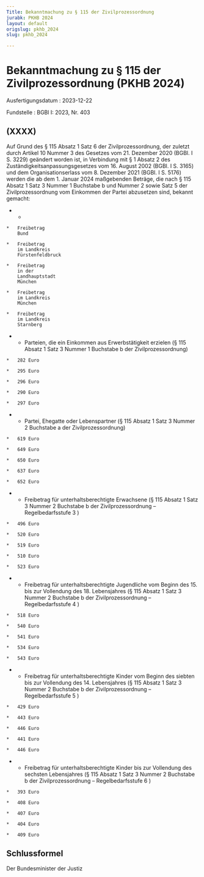 ```yaml
---
Title: Bekanntmachung zu § 115 der Zivilprozessordnung
jurabk: PKHB 2024
layout: default
origslug: pkhb_2024
slug: pkhb_2024

---
```


# Bekanntmachung zu § 115 der Zivilprozessordnung (PKHB 2024)

Ausfertigungsdatum
:   2023-12-22

Fundstelle
:   BGBl I: 2023, Nr. 403


## (XXXX)

Auf Grund des § 115 Absatz 1 Satz 6 der Zivilprozessordnung, der
zuletzt durch Artikel 10 Nummer 3 des Gesetzes vom 21. Dezember 2020
(BGBl. I S. 3229) geändert worden ist, in Verbindung mit § 1 Absatz 2
des Zuständigkeitsanpassungsgesetzes vom 16. August 2002 (BGBl. I S.
3165) und dem Organisationserlass vom 8. Dezember 2021 (BGBl. I S.
5176) werden die ab dem 1. Januar 2024 maßgebenden Beträge, die nach §
115 Absatz 1 Satz 3 Nummer 1 Buchstabe b und Nummer 2 sowie Satz 5 der
Zivilprozessordnung vom Einkommen der Partei abzusetzen sind, bekannt
gemacht:


*    *
    *   Freibetrag
        Bund

    *   Freibetrag
        im Landkreis
        Fürstenfeldbruck

    *   Freibetrag
        in der
        Landhauptstadt
        München

    *   Freibetrag
        im Landkreis
        München

    *   Freibetrag
        im Landkreis
        Starnberg


*    *   Parteien, die ein Einkommen aus
        Erwerbstätigkeit erzielen
        (§ 115 Absatz 1 Satz 3 Nummer 1
        Buchstabe b der Zivilprozessordnung)

    *   282 Euro

    *   295 Euro

    *   296 Euro

    *   290 Euro

    *   297 Euro


*    *   Partei, Ehegatte oder Lebenspartner
        (§ 115 Absatz 1 Satz 3 Nummer 2
        Buchstabe a der Zivilprozessordnung)

    *   619 Euro

    *   649 Euro

    *   650 Euro

    *   637 Euro

    *   652 Euro


*    *   Freibetrag für unterhaltsberechtigte
        Erwachsene
        (§ 115 Absatz 1 Satz 3 Nummer 2
        Buchstabe b der Zivilprozessordnung –
        Regelbedarfsstufe 3                     )

    *   496 Euro

    *   520 Euro

    *   519 Euro

    *   510 Euro

    *   523 Euro


*    *   Freibetrag für unterhaltsberechtigte
        Jugendliche vom Beginn des 15. bis
        zur Vollendung des 18. Lebensjahres
        (§ 115 Absatz 1 Satz 3 Nummer 2
        Buchstabe b der Zivilprozessordnung –
        Regelbedarfsstufe 4                     )

    *   518 Euro

    *   540 Euro

    *   541 Euro

    *   534 Euro

    *   543 Euro


*    *   Freibetrag für unterhaltsberechtigte
        Kinder vom Beginn des siebten bis
        zur Vollendung des 14. Lebensjahres
        (§ 115 Absatz 1 Satz 3 Nummer 2
        Buchstabe b der Zivilprozessordnung –
        Regelbedarfsstufe 5                     )

    *   429 Euro

    *   443 Euro

    *   446 Euro

    *   441 Euro

    *   446 Euro


*    *   Freibetrag für unterhaltsberechtigte
        Kinder bis zur Vollendung des
        sechsten Lebensjahres
        (§ 115 Absatz 1 Satz 3 Nummer 2
        Buchstabe b der Zivilprozessordnung –
        Regelbedarfsstufe 6                     )

    *   393 Euro

    *   408 Euro

    *   407 Euro

    *   404 Euro

    *   409 Euro




## Schlussformel

Der Bundesminister der Justiz

